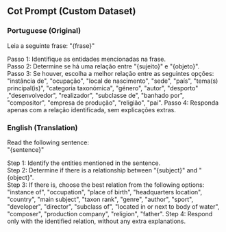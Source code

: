 ## Cot Prompt (Custom Dataset)

### Portuguese (Original)

Leia a seguinte frase:
"{frase}"

Passo 1: Identifique as entidades mencionadas na frase.  
Passo 2: Determine se há uma relação entre "{sujeito}" e "{objeto}".  
Passo 3: Se houver, escolha a melhor relação entre as seguintes opções: "instância de", "ocupação", "local de nascimento", "sede", "país", "tema(s) principal(is)", "categoria taxonómica", "género", "autor", "desporto" ,"desenvolvedor", "realizador", "subclasse de", "banhado por", "compositor", "empresa de produção", "religião", "pai".
Passo 4: Responda apenas com a relação identificada, sem explicações extras.

### English (Translation)

Read the following sentence:  
"{sentence}"

Step 1: Identify the entities mentioned in the sentence.  
Step 2: Determine if there is a relationship between "{subject}" and "{object}".  
Step 3: If there is, choose the best relation from the following options: "instance of", "occupation", "place of birth", "headquarters location", "country", "main subject", "taxon rank", "genre", "author", "sport", "developer", "director", "subclass of", "located in or next to body of water", "composer", "production company", "religion", "father".
Step 4: Respond only with the identified relation, without any extra explanations.
